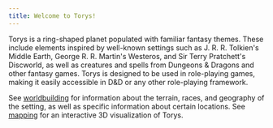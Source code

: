 ```yaml
---
title: Welcome to Torys!
---
```


Torys is a ring-shaped planet populated with familiar fantasy themes. These include elements inspired by well-known settings such as J. R. R. Tolkien's Middle Earth, George R. R. Martin's Westeros, and Sir Terry Pratchett's Discworld, as well as creatures and spells from Dungeons & Dragons and other fantasy games. Torys is designed to be used in role-playing games, making it easily accessible in D&D or any other role-playing framework.

See [worldbuilding](worldbuilding/index.md) for information about the terrain, races, and geography of the setting, as well as specific information about certain locations. See [mapping](mapping/index.html) for an interactive 3D visualization of Torys.
